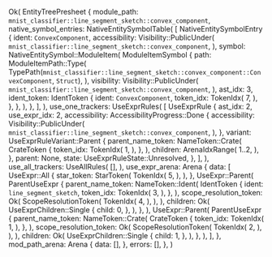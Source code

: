 Ok(
    EntityTreePresheet {
        module_path: `mnist_classifier::line_segment_sketch::convex_component`,
        native_symbol_entries: NativeEntitySymbolTable(
            [
                NativeEntitySymbolEntry {
                    ident: `ConvexComponent`,
                    accessibility: Visibility::PublicUnder(
                        `mnist_classifier::line_segment_sketch::convex_component`,
                    ),
                    symbol: NativeEntitySymbol::ModuleItem(
                        ModuleItemSymbol {
                            path: ModuleItemPath::Type(
                                TypePath(`mnist_classifier::line_segment_sketch::convex_component::ConvexComponent`, `Struct`),
                            ),
                            visibility: Visibility::PublicUnder(
                                `mnist_classifier::line_segment_sketch::convex_component`,
                            ),
                            ast_idx: 3,
                            ident_token: IdentToken {
                                ident: `ConvexComponent`,
                                token_idx: TokenIdx(
                                    7,
                                ),
                            },
                        },
                    ),
                },
            ],
        ),
        use_one_trackers: UseExprRules(
            [
                UseExprRule {
                    ast_idx: 2,
                    use_expr_idx: 2,
                    accessibility: AccessibilityProgress::Done {
                        accessibility: Visibility::PublicUnder(
                            `mnist_classifier::line_segment_sketch::convex_component`,
                        ),
                    },
                    variant: UseExprRuleVariant::Parent {
                        parent_name_token: NameToken::Crate(
                            CrateToken {
                                token_idx: TokenIdx(
                                    1,
                                ),
                            },
                        ),
                        children: ArenaIdxRange(
                            1..2,
                        ),
                    },
                    parent: None,
                    state: UseExprRuleState::Unresolved,
                },
            ],
        ),
        use_all_trackers: UseAllRules(
            [],
        ),
        use_expr_arena: Arena {
            data: [
                UseExpr::All {
                    star_token: StarToken(
                        TokenIdx(
                            5,
                        ),
                    ),
                },
                UseExpr::Parent(
                    ParentUseExpr {
                        parent_name_token: NameToken::Ident(
                            IdentToken {
                                ident: `line_segment_sketch`,
                                token_idx: TokenIdx(
                                    3,
                                ),
                            },
                        ),
                        scope_resolution_token: Ok(
                            ScopeResolutionToken(
                                TokenIdx(
                                    4,
                                ),
                            ),
                        ),
                        children: Ok(
                            UseExprChildren::Single {
                                child: 0,
                            },
                        ),
                    },
                ),
                UseExpr::Parent(
                    ParentUseExpr {
                        parent_name_token: NameToken::Crate(
                            CrateToken {
                                token_idx: TokenIdx(
                                    1,
                                ),
                            },
                        ),
                        scope_resolution_token: Ok(
                            ScopeResolutionToken(
                                TokenIdx(
                                    2,
                                ),
                            ),
                        ),
                        children: Ok(
                            UseExprChildren::Single {
                                child: 1,
                            },
                        ),
                    },
                ),
            ],
        },
        mod_path_arena: Arena {
            data: [],
        },
        errors: [],
    },
)
